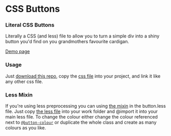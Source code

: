 CSS Buttons
===========

### Literal CSS Buttons

Literally a CSS (and less) file to allow you to turn a simple div into a shiny button you'd find on you grandmothers favourite cardigan.

[Demo page](http://daviddarnes.github.io/css-buttons/)

### Usage
Just [download this repo](https://github.com/daviddarnes/css-buttons/archive/master.zip), copy the [css file](https://github.com/daviddarnes/css-buttons/blob/master/button.css) into your project, and link it like any other css file. 

### Less Mixin

If you're using less preprocessing you can using [the mixin](https://github.com/daviddarnes/css-buttons/blob/master/button.less#L123-L154) in the button.less file.
Just copy [the less file](https://github.com/daviddarnes/css-buttons/blob/master/button.less) into your work folder and @import it into your main less file. To change the colour either change the colour referenced next to [```@button-colour```](https://github.com/daviddarnes/css-buttons/blob/master/button.less#L126) or duplicate the whole class and create as many colours as you like.



